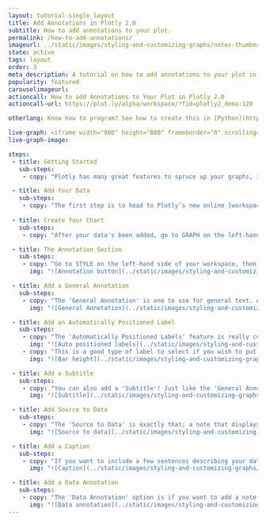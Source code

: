 ```yaml
---
layout: tutorial-single_layout
title: Add Annotations in Plotly 2.0
subtitle: How to add annotations to your plot.
permalink: /how-to-add-annotations/
imageurl: ../static/images/styling-and-customizing-graphs/notes-thumbnail.png
state: active
tags: layout
order: 3
meta_description: A tutorial on how to add annotations to your plot in Plotly 2.0.
popularity: featured
carouselimageurl: 
actioncall: How to add Annotations to Your Plot in Plotly 2.0
actioncall-url: https://plot.ly/alpha/workspace/?fid=plotly2_demo:128

otherlang: Know how to program? See how to create this in [Python](https://plot.ly/python/text-and-annotations/ ) or [R](https://plot.ly/r/text-and-annotations/).

live-graph: <iframe width="900" height="800" frameborder="0" scrolling="no" src="https://plot.ly/~plotly2_demo/128.embed"></iframe>
live-graph-image:

steps: 
 - title: Getting Started
   sub-steps:
    - copy: "Plotly has many great features to spruce up your graphs, including how to [add a logo](http://help.plot.ly/logos/), but did you know that you can also add notes or annotations to your plot? We've got a few to choose from, so let's go!"

 - title: Add Your Data
   sub-steps:
    - copy: "The first step is to head to Plotly’s new online [workspace](https://plot.ly/alpha/workspace/) and [add your data](http://help.plot.ly/add-data-to-the-plotly-grid/)."
 
 - title: Create Your Chart
   sub-steps:    
    - copy: "After your data's been added, go to GRAPH on the left-hand side, then 'Create'. Choose your 'Chart type', and add your traces using the X and Y dropdown (this section is different depending on the chart type)."

 - title: The Annotation Section
   sub-steps:
    - copy: "Go to STYLE on the left-hand side of your workspace, then 'Notes'. Click on the blue '+ Annotation' button at the top of the panel and scroll down the dropdown menu. You're given a few choices, which are all described below."
      img: "![Annotation button](../static/images/styling-and-customizing-graphs/annotation-menu.png)"

 - title: Add a General Annotation
   sub-steps:
    - copy: "The 'General Annotation' is one to use for general text. Add your note in the 'Note Editor' and feel free to change the typeface, color and size of your text. Note that certain colors and typeface are available with a [PRO subscription](https://plot.ly/products/cloud/). You can add an arrow to your text, which is great if you wish to point to a specific place on your plot. There's also an option of positioning your text horizontally and vertically, relative to the canvas or axis."
      img: "![General Annotation](../static/images/styling-and-customizing-graphs/general-annotation.png)"

 - title: Add an Automatically Positioned Label
   sub-steps:
    - copy: "The 'Automatically Positioned Labels' feature is really cool. Once you've selected that option, place your cursor on any data point on your plot and then click. The data point can then be moved around on your plot. You can also add an arrow to your data point annotation, and positioning your text horizontally and vertically relative to the data point."
      img: "![Auto positioned labels](../static/images/styling-and-customizing-graphs/autoposition labels.gif)"
    - copy: "This is a good type of label to select if you wish to put the value of each bar on top of that bar. You just need to type the special token of your value in the text box. In the image below, you'll see the steps we took to show the value of each bar."
      img: "![Bar height](../static/images/styling-and-customizing-graphs/bar-height.gif)"

 - title: Add a Subtitle
   sub-steps:
    - copy: "You can also add a 'Subtitle'! Just like the 'General Annotation', you can choose your typeface, color and size of your subtitle, and play with the positioning."
      img: "![Subtitle](../static/images/styling-and-customizing-graphs/subtitle.png)"

 - title: Add Source to Data
   sub-steps:
    - copy: "The 'Source to Data' is exactly that; a note that displays where your data is from. We've typed our source in the 'Note Editor' and a little pop-up with the URL field is shown. That's where we'll add the link to the data source. We'll also move the note on our plot to the bottom right-hand corner of our plot by dragging it there."
      img: "![Source to data](../static/images/styling-and-customizing-graphs/data-source.gif)"

 - title: Add a Caption
   sub-steps:
    - copy: "If you want to include a few sentences describing your data and/or graph, including some of the information you gathered from it, you can do with with the 'Caption' option."
      img: "![Caption](../static/images/styling-and-customizing-graphs/caption.png)"

 - title: Add a Data Annotation
   sub-steps:
    - copy: "The 'Data Annotation' option is if you want to add a note to a specific data set. Again, the note can be moved around on your plot. You can also add an arrow, and you can position this annotation horizontally and vertically relative to the canvas or axis."
      img: "![Data annotation](../static/images/styling-and-customizing-graphs/data annotations-korea.png)"
---
```



